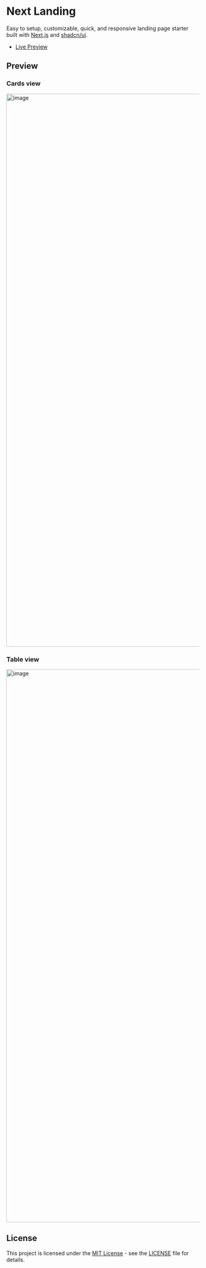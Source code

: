 # Next Landing

Easy to setup, customizable, quick, and responsive landing page starter built with [Next.js](https://nextjs.org) and [shadcn/ui](https://ui.shadcn.com).

- [Live Preview](https://pulser-shadcn.vercel.app/)

## Preview

### Cards view

<img width="1440" alt="image" src="https://github.com/user-attachments/assets/9688e77b-f3e9-4eed-aa63-887857ebdd58">

### Table view

<img width="1440" alt="image" src="https://github.com/user-attachments/assets/393dc81e-3dae-4331-a7ab-0bf421295f4a">

## License

This project is licensed under the [MIT License](https://opensource.org/licenses/MIT) - see the [LICENSE](LICENSE) file for details.
